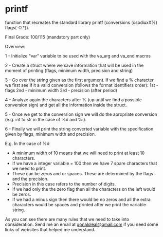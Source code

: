# printf

function that recreates the standard library printf (conversions (cspdiuxX%) flags(-O.*)).

Final Grade: 100/115 (mandatory part only)

Overview:

1 - Initialize "var" variable to be used with the va_arg and va_end macros

2 - Create a struct where we save information that will be used in the moment of printing (flags, minimum width, precision and string)

3 - Go over the string given as the first argument. If we find a % character we first see if it a valid conversion (follows the format identifiers order):
    1st - flags
    2nd - minimum width
    3rd - precision (after period)

4 - Analyze again the characters after % (up until we find a possible conversion sign) and get all the information inside the struct.

5 - Once we get to the conversion sign we will do the apropriate conversion (e.g. int to str in the case of %d and %i).

6 - Finally we will print the string converted variable with the specification given by flags, minimum width and precision.

E.g. 
In the case of %d:

 - A minimum width of 10 means that we will need to print at least 10 characters.
 - If we have a integer variable = 100 then we have 7 spare characters that we need to print.
 - These can be zeros and or spaces. These are determined by the flags and the precision.
 - Precision in this case refers to the number of digits.
 - If we had only the the zero flag then all the characters on the left would be zeros.
 - If we had a minus sign then there would be no zeros and all the extra characters would be spaces and printed after we print the variable string.

As you can see there are many rules that we need to take into consideration. Send me an email at gonaloleal@gmail.com if you need some links of websites that helped me understand.
